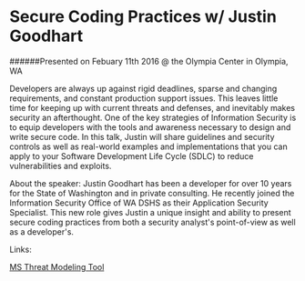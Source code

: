 Secure Coding Practices w/ Justin Goodhart
=========================================================================

######Presented on Febuary 11th 2016 @ the Olympia Center in Olympia, WA

Developers are always up against rigid deadlines, sparse and changing requirements, and constant production support issues. This leaves little time for keeping up with current threats and defenses, and inevitably makes security an afterthought. One of the key strategies of Information Security is to equip developers with the tools and awareness necessary to design and write secure code. In this talk, Justin will share guidelines and security controls as well as real-world examples and implementations that you can apply to your Software Development Life Cycle (SDLC) to reduce vulnerabilities and exploits.

About the speaker: 
Justin Goodhart has been a developer for over 10 years for the State of Washington and in private consulting. He recently joined the Information Security Office of WA DSHS as their Application Security Specialist. This new role gives Justin a unique insight and ability to present secure coding practices from both a security analyst's point-of-view as well as a developer's.

Links:

[MS Threat Modeling Tool](https://www.microsoft.com/en-us/download/details.aspx?id=49168)
